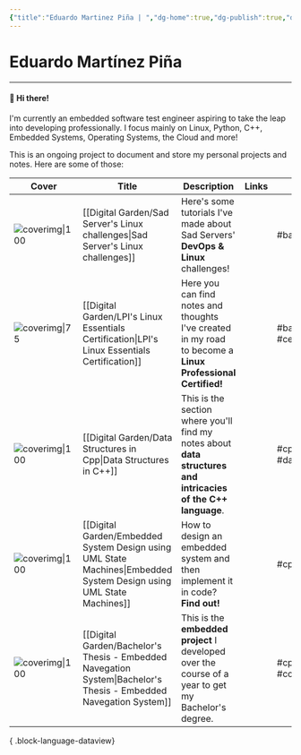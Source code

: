 ```yaml
---
{"title":"Eduardo Martinez Piña | ","dg-home":true,"dg-publish":true,"dg-note-icon":"signpost","dg-pinned":true,"dg-hide-in-graph":true,"cssClasses":["cards","cards-cols-3","cards-cover","cards-cover-no-border","cards-title-hide-icons"],"dg-metatags":{"description":"Eduardo Piña is an Embedded Software Test Engineer focused in Software Development and Linux","og:description":"Eduardo Piña is an Embedded Software Test Engineer focused in Software Development and Linux"},"created":"2023-01-02T21:30:15+06:00","updated":"2024-11-04T08:14:15+06:00","permalink":"/the-threshold/","metatags":{"description":"Eduardo Piña is an Embedded Software Test Engineer focused in Software Development and Linux","og:description":"Eduardo Piña is an Embedded Software Test Engineer focused in Software Development and Linux"},"hideInGraph":true,"pinned":true,"contentClasses":"cards cards-cols-3 cards-cover cards-cover-no-border cards-title-hide-icons","tags":["gardenEntry"],"dgPassFrontmatter":true,"noteIcon":"signpost"}
---
```



# Eduardo Martínez Piña
---
#### 👋 Hi there!
I'm currently an embedded software test engineer aspiring to take the leap into developing professionally. I focus mainly on Linux, Python, C++, Embedded Systems, Operating Systems, the Cloud and more!

This is an ongoing project to document and store my personal projects and notes. Here are some of those:

| Cover                                                                                                         | Title                                                                                          | Description                                                                                                    | Links   | Tags                     |
| ------------------------------------------------------------------------------------------------------------- | ---------------------------------------------------------------------------------------------- | -------------------------------------------------------------------------------------------------------------- | ------- | ------------------------ |
| ![coverimg\|100](https://ewardq.vercel.app/img/user/Digital%20Garden/Icons-and-images/SadServers-icon-2.png)  | [[Digital Garden/Sad Server's Linux challenges\|Sad Server's Linux challenges]]                | Here's some tutorials I've made about Sad Servers' **DevOps & Linux** challenges!                              |         | #bash #git               |
| ![coverimg\|75](https://ewardq.vercel.app/img/user/Digital%20Garden/Icons-and-images/Tux2_green.png)         | [[Digital Garden/LPI's Linux Essentials Certification\|LPI's Linux Essentials Certification]]  | Here you can find notes and thoughts I've created in my road to become a **Linux Professional Certified!**     |         | #bash #certification     |
| ![coverimg\|100](https://ewardq.vercel.app/img/user/Digital%20Garden/Icons-and-images/Cpp%20modified.png)     | [[Digital Garden/Data Structures in Cpp\|Data Structures in C++]]                              | This is the section where you'll find my notes about **data structures and intricacies of the C++ language**.  |         | #cpp #dataStructures     |
| ![coverimg\|100](https://ewardq.vercel.app/img/user/Digital%20Garden/Icons-and-images/UML.png)                | [[Digital Garden/Embedded System Design using UML State Machines\|Embedded System Design using UML State Machines]]                             | How to design an embedded system and then implement it in code? **Find out!**  |         | #cpp     |
| ![coverimg\|100](https://user-images.githubusercontent.com/72580785/174127072-ced03c71-d4f8-4e68-b0a6-a4794c3fb9c8.png)                | [[Digital Garden/Bachelor's Thesis - Embedded Navegation System\|Bachelor's Thesis - Embedded Navegation System]]                            | This is the **embedded project** I developed over the course of a year to get my Bachelor's degree.  |         | #cpp  #controlTheory  |

{ .block-language-dataview}